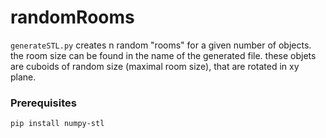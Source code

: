 # randomRooms

`generateSTL.py` creates n random "rooms" for a given number of objects. the room size can be found in the name of the generated file. these objets are cuboids of random size (maximal room size), that are rotated in xy plane.

### Prerequisites

    pip install numpy-stl
